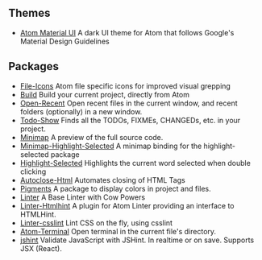 
## Themes

* [Atom Material UI](https://atom.io/themes/atom-material-ui) A dark UI theme for Atom that follows Google's Material Design Guidelines

## Packages

* [File-Icons](https://github.com/file-icons/atom) Atom file specific icons for improved visual grepping
* [Build](https://atom.io/packages/build) Build your current project, directly from Atom
* [Open-Recent](https://atom.io/packages/open-recent) Open recent files in the current window, and recent folders (optionally) in a new window.
* [Todo-Show](https://atom.io/packages/todo-show) Finds all the TODOs, FIXMEs, CHANGEDs, etc. in your project.
* [Minimap](https://atom.io/packages/minimap) A preview of the full source code.
* [Minimap-Highlight-Selected](https://atom.io/packages/minimap-highlight-selected) A minimap binding for the highlight-selected package
* [Highlight-Selected](https://atom.io/packages/highlight-selected) Highlights the current word selected when double clicking
* [Autoclose-Html](https://atom.io/packages/autoclose-html) Automates closing of HTML Tags
* [Pigments](https://atom.io/packages/pigments) A package to display colors in project and files.
* [Linter](https://atom.io/packages/linter) A Base Linter with Cow Powers
* [Linter-Htmlhint](https://atom.io/packages/linter-htmlhint) A plugin for Atom Linter providing an interface to HTMLHint.
* [Linter-csslint](https://atom.io/packages/linter-csslint) Lint CSS on the fly, using csslint
* [Atom-Terminal](https://atom.io/packages/atom-terminal) Open terminal in the current file's directory.
* [jshint](https://atom.io/packages/jshint) Validate JavaScript with JSHint. In realtime or on save. Supports JSX (React).
